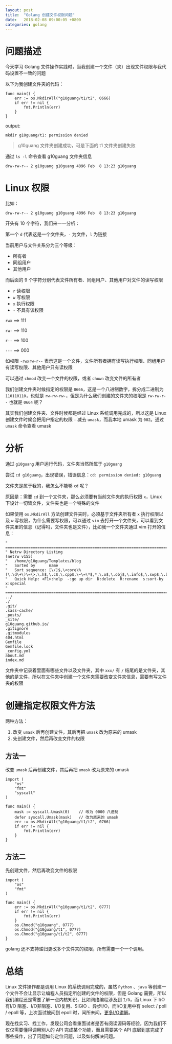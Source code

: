 ```yaml
---
layout: post
title:  "Golang 创建文件权限问题"
date:   2018-02-08 09:00:05 +0800
categories: golang
---
```


# 问题描述

今天学习 Golang 文件操作实践时，当我创建一个文件（夹）出现文件权限与我代码设置不一致的问题

以下为我创建文件夹的代码：

```golang
func main() {
	err := os.MkdirAll("g10guang/t1/t2", 0666)
	if err != nil {
		fmt.Println(err)
	}
}
```

output:

```
mkdir g10guang/t1: permission denied
```

> g10guang 文件夹创建成功，可是下面的 t1 文件夹创建失败

通过 `ls -l` 命令查看 g10guang 文件夹信息

```
drw-rw-r-- 2 g10guang g10guang 4096 Feb  8 13:23 g10guang
```

# Linux 权限

比如：

```
drw-rw-r-- 2 g10guang g10guang 4096 Feb  8 13:23 g10guang
```

开头有 10 个字符，我们来一一分析：

第一个 `d` 代表这是一个文件夹，`-` 为文件，`l` 为链接

当前用户与文件关系分为三个等级：
+ 所有者
+ 同组用户
+ 其他用户

而后面的 9 个字符分别代表文件所有者、同组用户、其他用户对文件的读写权限

+ `r` 读权限
+ `w` 写权限
+ `x` 执行权限
+ `-` 不具有该权限

`rwx` ==> 111

`rw-` ==> 110

`r--` ==> 100

`---` ==> 000

如权限 `-rwxrw-r--` 表示这是一个文件，文件所有者拥有读写执行权限、同组用户有读写权限、其他用户只有读权限

可以通过 `chmod` 改变一个文件的权限，或者 `chown` 改变文件的所有者

我们创建文件夹时候指定的权限是 `0666`，这是一个八进制数字，拆分成二进制为 `110110110`，也就是 `rw-rw-rw-`，但是为什么我们创建的文件夹的权限是 `rw-rw-r--` 也就是 `0664` 呢？

其实我们创建文件夹、文件时候都是经过 Linux 系统调用完成的，所以这是 Linux 创建文件时候会把用户指定的权限 `-` 减去 `umask`，而我本地 umask 为 `002`。通过 `umask` 命令查看 umask


# 分析

通过 `g10guang` 用户运行代码，文件夹当然所属于 `g10guang`

尝试 `cd g10guang`，出现错误，错误信息：`cd: permission denied: g10guang`

文件夹是属于我的，我怎么不能够 `cd` 呢？

原因是：需要 `cd` 到一个文件夹，那么必须要有当前文件夹的执行权限 `x`，Linux 下设计一切皆文件，文件夹也是一个特殊的文件

如果使用 `os.MkdirAll` 方法创建文件夹时，必须基于文件夹所有者 `x` 执行权限以及 `w` 写权限，为什么需要写权限，可以通过  `vim` 去打开一个文件夹，可以看到文件夹里的信息（记得吗，文件夹也是文件），比如我一个文件夹通过 vim 打开的信息：

```vim
" ============================================================================
" Netrw Directory Listing                                        (netrw v155)
"   /home/g10guang/Templates/blog
"   Sorted by      name
"   Sort sequence: [\/]$,\<core\%(\.\d\+\)\=\>,\.h$,\.c$,\.cpp$,\~\=\*$,*,\.o$,\.obj$,\.info$,\.swp$,\.ba
"   Quick Help: <F1>:help  -:go up dir  D:delete  R:rename  s:sort-by  x:special
" ==============================================================================
../                                                                                                      
./
.git/
.sass-cache/
_posts/
_site/
g10guang.github.io/
.gitignore
.gitmodules
404.html
Gemfile
Gemfile.lock
_config.yml
about.md
index.md
```

文件夹中记录着里面有哪些文件以及文件夹，其中 `xxx/` 有 `/` 结尾的是文件夹，其他的是文件，所以在文件夹中创建一个文件夹需要改变文件夹信息，需要有写文件夹的权限

# 创建指定权限文件方法

两种方法：

1. 改变 `umask` 后再创建文件，其后再把 `umask` 改为原来的 umask
2. 先创建文件，然后再改变文件的权限

## 方法一

改变 `umask` 后再创建文件，其后再把 `umask` 改为原来的 umask

```golang
import (
	"os"
	"fmt"
	"syscall"
)

func main() {
	mask := syscall.Umask(0)    // 改为 0000 八进制
	defer syscall.Umask(mask)   // 改为原来的 umask
	err := os.MkdirAll("g10guang/t1/t2", 0766)
	if err != nil {
		fmt.Println(err)
	}
}
```

## 方法二

先创建文件，然后再改变文件的权限

```golang
import (
	"os"
	"fmt"
)

func main() {
	err := os.MkdirAll("g10guang/t1/t2", 0777)
	if err != nil {
        fmt.Println(err)
    }
    os.Chmod("g10guang", 0777)
    os.Chmod("g10guang/t1", 0777)
    os.Chmod("g10guang/t1/t2", 0777)
}
```

golang 还不支持递归更改多个文件夹的权限，所有需要一个一个调用。

# 总结

Linux 文件操作都是调用 Linux 的系统调用完成的，虽然 `Python` 、`java` 等创建一个文件不会让显示让编程人员指定所创建的文件的权限，但是 Golang 需要，所以我们编程还是需要了解一点内核知识，比如网络编程涉及到 `I/O`，而 Linux 下 I/O 有I/O 阻塞、I/O非阻塞、I/O复用、SIGIO 、异步I/O，而I/O复用中有 select / poll / epoll 等，上次面试被问到 epoll 时，闻所未闻，[更多I/O讲解](https://tech.youzan.com/yi-bu-wang-luo-mo-xing/)。

现在找实习、找工作，发现公司会看重面试者是否有阅读源码等经验，因为我们不仅仅需要懂得调用别人的 API 完成某个功能，而且需要某个 API 底层到底完成了哪些操作，出了问题如何定位问题，以及如何解决问题。
